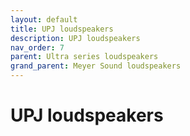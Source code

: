 ```yaml
---
layout: default
title: UPJ loudspeakers
description: UPJ loudspeakers
nav_order: 7
parent: Ultra series loudspeakers
grand_parent: Meyer Sound loudspeakers
---
```


# UPJ loudspeakers